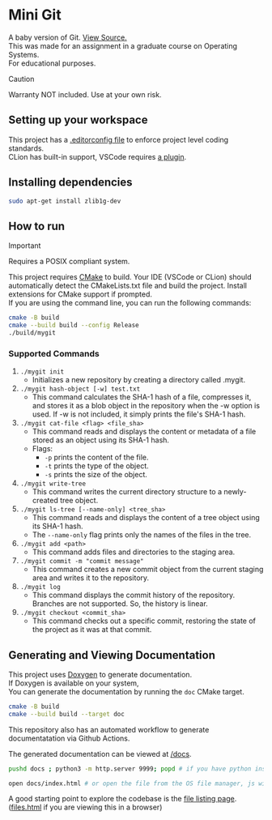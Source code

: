 # Mini Git

A baby version of Git. [View Source.](https://github.com/kitswas/Mini-Git)  
This was made for an assignment in a graduate course on Operating Systems.  
For educational purposes.

> [!CAUTION]
> Warranty NOT included. Use at your own risk.

## Setting up your workspace

This project has a [.editorconfig file](https://editorconfig.org/) to enforce project level coding standards.  
CLion has built-in support,
VSCode requires [a plugin](https://marketplace.visualstudio.com/items?itemName=EditorConfig.EditorConfig).

## Installing dependencies

```sh
sudo apt-get install zlib1g-dev
```

## How to run

> [!IMPORTANT]
> Requires a POSIX compliant system.

This project requires [CMake](https://cmake.org/) to build.
Your IDE (VSCode or CLion) should automatically detect the CMakeLists.txt file and build the project.
Install extensions for CMake support if prompted.  
If you are using the command line, you can run the following commands:

```bash
cmake -B build
cmake --build build --config Release
./build/mygit
```

### Supported Commands

1. `./mygit init`
    - Initializes a new repository by creating a directory called .mygit.
2. `./mygit hash-object [-w] test.txt`
    - This command calculates the SHA-1 hash of a file, compresses it, and stores it as a blob object in the repository when the -w option is used. If -w is not included, it simply prints the file's SHA-1 hash.
3. `./mygit cat-file <flag> <file_sha>`
    - This command reads and displays the content or metadata of a file stored as an object using its SHA-1 hash.
    - Flags:
      - `-p` prints the content of the file.
      - `-t` prints the type of the object.
      - `-s` prints the size of the object.
4. `./mygit write-tree`
    - This command writes the current directory structure to a newly-created tree object.
5. `./mygit ls-tree [--name-only] <tree_sha>`
    - This command reads and displays the content of a tree object using its SHA-1 hash.
    - The `--name-only` flag prints only the names of the files in the tree.
6. `./mygit add <path>`
    - This command adds files and directories to the staging area.
7. `./mygit commit -m "commit message"`
    - This command creates a new commit object from the current staging area and writes it to the repository.
8. `./mygit log`
    - This command displays the commit history of the repository. Branches are not supported. So, the history is linear.
9. `./mygit checkout <commit_sha>`
    - This command checks out a specific commit, restoring the state of the project as it was at that
commit.

## Generating and Viewing Documentation

This project uses [Doxygen](https://www.doxygen.nl/index.html) to generate documentation.  
If Doxygen is available on your system,  
You can generate the documentation by running the `doc` CMake target.

```bash
cmake -B build
cmake --build build --target doc
```

This repository also has an automated workflow to generate documentatation via Github Actions.  

The generated documentation can be viewed at [/docs](./docs/index.html).

```bash
pushd docs ; python3 -m http.server 9999; popd # if you have python installed and want to use a server
```

```bash
open docs/index.html # or open the file from the OS file manager, js will not work
```

A good starting point to explore the codebase is the [file listing page](./docs/files.html).
([files.html](files.html) if you are viewing this in a browser)
